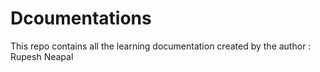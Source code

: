 # Dcoumentations
This repo contains all the learning documentation created by the author : Rupesh Neapal

